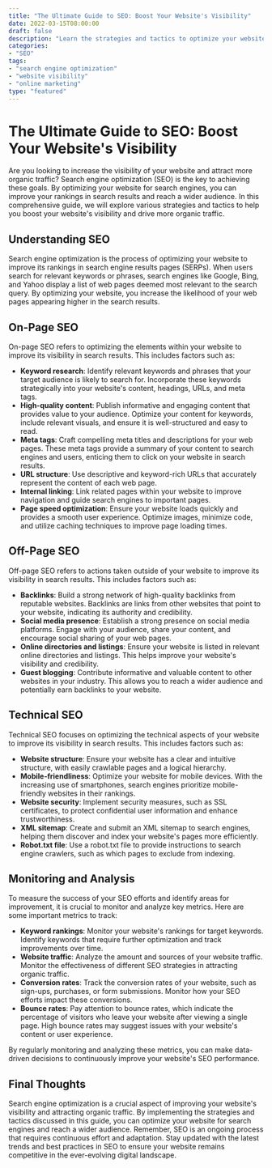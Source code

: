 ```yaml
---
title: "The Ultimate Guide to SEO: Boost Your Website's Visibility"
date: 2022-03-15T08:00:00
draft: false
description: "Learn the strategies and tactics to optimize your website for search engines and improve your online presence."
categories:
- "SEO"
tags:
- "search engine optimization"
- "website visibility"
- "online marketing"
type: "featured"
---
```


# The Ultimate Guide to SEO: Boost Your Website's Visibility

Are you looking to increase the visibility of your website and attract more organic traffic? Search engine optimization (SEO) is the key to achieving these goals. By optimizing your website for search engines, you can improve your rankings in search results and reach a wider audience. In this comprehensive guide, we will explore various strategies and tactics to help you boost your website's visibility and drive more organic traffic. 

## Understanding SEO

Search engine optimization is the process of optimizing your website to improve its rankings in search engine results pages (SERPs). When users search for relevant keywords or phrases, search engines like Google, Bing, and Yahoo display a list of web pages deemed most relevant to the search query. By optimizing your website, you increase the likelihood of your web pages appearing higher in the search results.

## On-Page SEO

On-page SEO refers to optimizing the elements within your website to improve its visibility in search results. This includes factors such as:

- **Keyword research**: Identify relevant keywords and phrases that your target audience is likely to search for. Incorporate these keywords strategically into your website's content, headings, URLs, and meta tags.
- **High-quality content**: Publish informative and engaging content that provides value to your audience. Optimize your content for keywords, include relevant visuals, and ensure it is well-structured and easy to read.
- **Meta tags**: Craft compelling meta titles and descriptions for your web pages. These meta tags provide a summary of your content to search engines and users, enticing them to click on your website in search results.
- **URL structure**: Use descriptive and keyword-rich URLs that accurately represent the content of each web page.
- **Internal linking**: Link related pages within your website to improve navigation and guide search engines to important pages.
- **Page speed optimization**: Ensure your website loads quickly and provides a smooth user experience. Optimize images, minimize code, and utilize caching techniques to improve page loading times.

## Off-Page SEO

Off-page SEO refers to actions taken outside of your website to improve its visibility in search results. This includes factors such as:

- **Backlinks**: Build a strong network of high-quality backlinks from reputable websites. Backlinks are links from other websites that point to your website, indicating its authority and credibility.
- **Social media presence**: Establish a strong presence on social media platforms. Engage with your audience, share your content, and encourage social sharing of your web pages.
- **Online directories and listings**: Ensure your website is listed in relevant online directories and listings. This helps improve your website's visibility and credibility.
- **Guest blogging**: Contribute informative and valuable content to other websites in your industry. This allows you to reach a wider audience and potentially earn backlinks to your website.

## Technical SEO

Technical SEO focuses on optimizing the technical aspects of your website to improve its visibility in search results. This includes factors such as:

- **Website structure**: Ensure your website has a clear and intuitive structure, with easily crawlable pages and a logical hierarchy.
- **Mobile-friendliness**: Optimize your website for mobile devices. With the increasing use of smartphones, search engines prioritize mobile-friendly websites in their rankings.
- **Website security**: Implement security measures, such as SSL certificates, to protect confidential user information and enhance trustworthiness.
- **XML sitemap**: Create and submit an XML sitemap to search engines, helping them discover and index your website's pages more efficiently.
- **Robot.txt file**: Use a robot.txt file to provide instructions to search engine crawlers, such as which pages to exclude from indexing.

## Monitoring and Analysis

To measure the success of your SEO efforts and identify areas for improvement, it is crucial to monitor and analyze key metrics. Here are some important metrics to track:

- **Keyword rankings**: Monitor your website's rankings for target keywords. Identify keywords that require further optimization and track improvements over time.
- **Website traffic**: Analyze the amount and sources of your website traffic. Monitor the effectiveness of different SEO strategies in attracting organic traffic.
- **Conversion rates**: Track the conversion rates of your website, such as sign-ups, purchases, or form submissions. Monitor how your SEO efforts impact these conversions.
- **Bounce rates**: Pay attention to bounce rates, which indicate the percentage of visitors who leave your website after viewing a single page. High bounce rates may suggest issues with your website's content or user experience.

By regularly monitoring and analyzing these metrics, you can make data-driven decisions to continuously improve your website's SEO performance.

## Final Thoughts

Search engine optimization is a crucial aspect of improving your website's visibility and attracting organic traffic. By implementing the strategies and tactics discussed in this guide, you can optimize your website for search engines and reach a wider audience. Remember, SEO is an ongoing process that requires continuous effort and adaptation. Stay updated with the latest trends and best practices in SEO to ensure your website remains competitive in the ever-evolving digital landscape.
